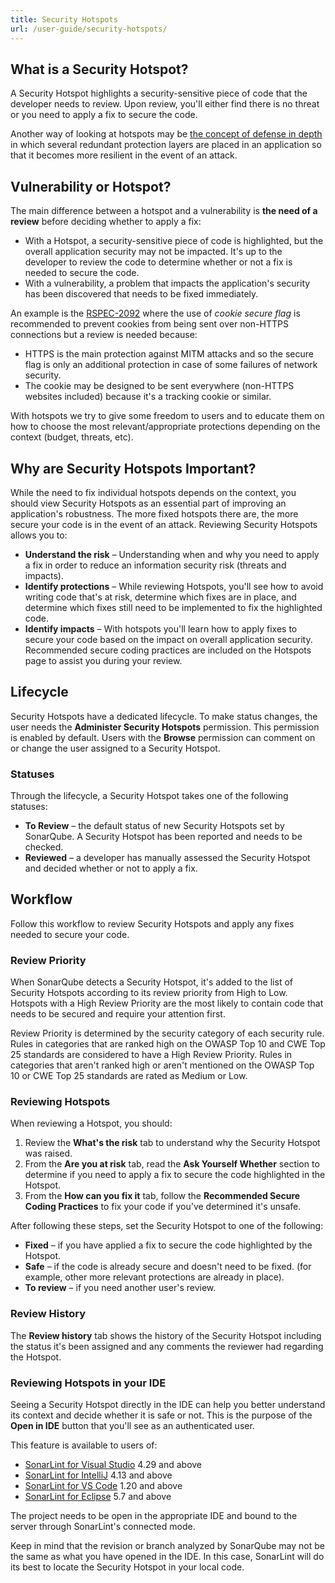 ```yaml
---
title: Security Hotspots
url: /user-guide/security-hotspots/
---
```


## What is a Security Hotspot?
A Security Hotspot highlights a security-sensitive piece of code that the developer needs to review. Upon review, you'll either find there is no threat or you need to apply a fix to secure the code. 

Another way of looking at hotspots may be [the concept of defense in depth](https://en.wikipedia.org/wiki/Defense_in_depth_(computing)) in which several redundant protection layers are placed in an application so that it becomes more resilient in the event of an attack.

## Vulnerability or Hotspot?
The main difference between a hotspot and a vulnerability is **the need of a review** before deciding whether to apply a fix:

* With a Hotspot, a security-sensitive piece of code is highlighted, but the overall application security may not be impacted. It's up to the developer to review the code to determine whether or not a fix is needed to secure the code.
* With a vulnerability, a problem that impacts the application's security has been discovered that needs to be fixed immediately.

An example is the [RSPEC-2092](https://jira.sonarsource.com/browse/RSPEC-2092) where the use of *cookie secure flag* is recommended to prevent cookies from being sent over non-HTTPS connections but a review is needed because:
* HTTPS is the main protection against MITM attacks and so the secure flag is only an additional protection in case of some failures of network security. 
* The cookie may be designed to be sent everywhere (non-HTTPS websites included) because it's a tracking cookie or similar.

With hotspots we try to give some freedom to users and to educate them on how to choose the most relevant/appropriate protections depending on the context (budget, threats, etc).

## Why are Security Hotspots Important?
While the need to fix individual hotspots depends on the context, you should view Security Hotspots as an essential part of improving an application's robustness. The more fixed hotspots there are, the more secure your code is in the event of an attack. Reviewing Security Hotspots allows you to:

* **Understand the risk** – Understanding when and why you need to apply a fix in order to reduce an information security risk (threats and impacts).
* **Identify protections** – While reviewing Hotspots, you'll see how to avoid writing code that's at risk, determine which fixes are in place, and determine which fixes still need to be implemented to fix the highlighted code.
* **Identify impacts** – With hotspots you'll learn how to apply fixes to secure your code based on the impact on overall application security. Recommended secure coding practices are included on the Hotspots page to assist you during your review.

## Lifecycle
Security Hotspots have a dedicated lifecycle. To make status changes, the user needs the **Administer Security Hotspots** permission. This permission is enabled by default. Users with the **Browse** permission can comment on or change the user assigned to a Security Hotspot.

### Statuses  
Through the lifecycle, a Security Hotspot takes one of the following statuses:

* **To Review** – the default status of new Security Hotspots set by SonarQube. A Security Hotspot has been reported and needs to be checked.
* **Reviewed** – a developer has manually assessed the Security Hotspot and decided whether or not to apply a fix.

## Workflow  
Follow this workflow to review Security Hotspots and apply any fixes needed to secure your code.

### Review Priority
When SonarQube detects a Security Hotspot, it's added to the list of Security Hotspots according to its review priority from High to Low. Hotspots with a High Review Priority are the most likely to contain code that needs to be secured and require your attention first. 

Review Priority is determined by the security category of each security rule. Rules in categories that are ranked high on the OWASP Top 10 and CWE Top 25 standards are considered to have a High Review Priority. Rules in categories that aren't ranked high or aren't mentioned on the OWASP Top 10 or CWE Top 25 standards are rated as Medium or Low.

### Reviewing Hotspots  
When reviewing a Hotspot, you should:

1. Review the **What's the risk** tab to understand why the Security Hotspot was raised.
1. From the **Are you at risk** tab, read the **Ask Yourself Whether** section to determine if you need to apply a fix to secure the code highlighted in the Hotspot.
1. From the **How can you fix it** tab, follow the **Recommended Secure Coding Practices** to fix your code if you've determined it's unsafe.

After following these steps, set the Security Hotspot to one of the following:

* **Fixed** – if you have applied a fix to secure the code highlighted by the Hotspot.
* **Safe** – if the code is already secure and doesn't need to be fixed. (for example, other more relevant protections are already in place).
* **To review** – if you need another user's review.

### Review History

The **Review history** tab shows the history of the Security Hotspot including the status it's been assigned and any comments the reviewer had regarding the Hotspot.

### Reviewing Hotspots in your IDE

Seeing a Security Hotspot directly in the IDE can help you better understand its context and decide whether it is safe or not. This is the purpose of the **Open in IDE** button that you'll see as an authenticated user.

This feature is available to users of:
* [SonarLint for Visual Studio](https://www.sonarlint.org/visualstudio) 4.29 and above 
* [SonarLint for IntelliJ](https://www.sonarlint.org/intellij) 4.13 and above
* [SonarLint for VS Code](https://www.sonarlint.org/vscode) 1.20 and above
* [SonarLint for Eclipse](https://www.sonarlint.org/eclipse) 5.7 and above

The project needs to be open in the appropriate IDE and bound to the server through SonarLint's connected mode.

Keep in mind that the revision or branch analyzed by SonarQube may not be the same as what you have opened in the IDE. In this case, SonarLint will do its best to locate the Security Hotspot in your local code.
